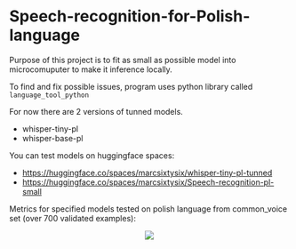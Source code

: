 # Speech-recognition-for-Polish-language
Purpose of this project is to fit as small as possible model into microcomuputer to make it inference locally.

To find and fix possible issues, program uses python library called ```language_tool_python```

For now there are 2 versions of tunned models.
- whisper-tiny-pl
- whisper-base-pl

You can test models on huggingface spaces:
- https://huggingface.co/spaces/marcsixtysix/whisper-tiny-pl-tunned
- https://huggingface.co/spaces/marcsixtysix/Speech-recognition-pl-small

Metrics for specified models tested on polish language from common_voice set (over 700 validated examples):
<p align="center">
  <img src="https://github.com/user-attachments/assets/cda22cf2-1a35-431f-87f9-d73c7086f0d0" />
  <br />
</p>
